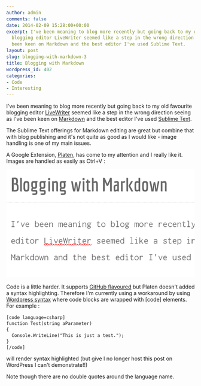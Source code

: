 ```yaml
---
author: admin
comments: false
date: 2014-02-09 15:28:00+00:00
excerpt: I've been meaning to blog more recently but going back to my old favourite
  blogging editor LiveWriter seemed like a step in the wrong direction seeing as I've
  been keen on Markdown and the best editor I've used Sublime Text.
layout: post
slug: blogging-with-markdown-3
title: Blogging with Markdown
wordpress_id: 402
categories:
- Code
- Interesting
---
```


I've been meaning to blog more recently but going back to my old favourite blogging editor [LiveWriter](http://windows.microsoft.com/en-gb/windows-live/essentials-other#essentials=writerother) seemed like a step in the wrong direction seeing as I've been keen on [Markdown](http://daringfireball.net/projects/markdown/syntax#link) and the best editor I've used [Sublime Text](http://www.sublimetext.com/).




The Sublime Text offerings for Markdown editing are great but combine that with blog publishing and it's not quite as good as I would like - image handling is one of my main issues.




A Google Extension, [Platen](https://chrome.google.com/webstore/detail/platen/kjldgcmgnacejmfmfdmompenlohlplod), has come to my attention and I really like it. Images are handled as easily as Ctrl+V :




[![Snippet of Platen](/assets/2014/02/snippet_of_platen2.png)](/assets/2014/02/snippet_of_platen2.png)




Code is a little harder. It supports [GitHub flavoured](https://help.github.com/articles/github-flavored-markdown) but Platen doesn't added a syntax highlighting. Therefore I'm currently using a workaround by using [Wordpress syntax](http://en.support.wordpress.com/code/posting-source-code/) where code blocks are wrapped with [code] elements. For example  :



    
    
    [code language=csharp]
    function Test(string aParameter)
    {
      Console.WriteLine("This is just a test.");
    }
    [/code]
    





will render syntax highlighted (but give I no longer host this post on WordPress I can't demonstrate!!)




Note though there are no double quotes around the language name.



